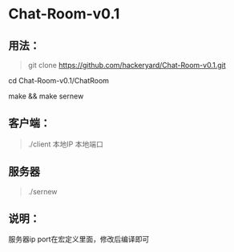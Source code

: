 # Chat-Room-v0.1
## 用法：
> git clone https://github.com/hackeryard/Chat-Room-v0.1.git

 cd Chat-Room-v0.1/ChatRoom

 make && make sernew

## 客户端：
> ./client 本地IP 本地端口

## 服务器
> ./sernew

## 说明：
服务器ip port在宏定义里面，修改后编译即可
